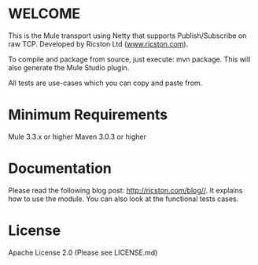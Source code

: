 WELCOME
=======
This is the Mule transport using Netty that supports Publish/Subscribe on raw TCP. Developed by Ricston Ltd (www.ricston.com).

To compile and package from source, just execute: mvn package. This will also generate the Mule Studio plugin.

All tests are use-cases which you can copy and paste from.

Minimum Requirements
====================

Mule 3.3.x or higher
Maven 3.0.3 or higher

Documentation
=============
Please read the following blog post: http://ricston.com/blog//. It explains how to use the module. You can also look at the functional tests cases.

License
========

Apache License 2.0 (Please see LICENSE.md)